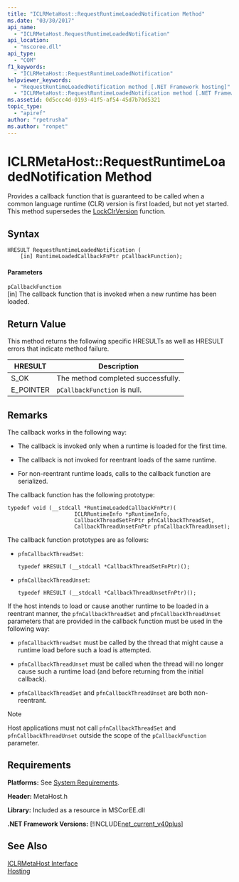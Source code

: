 ```yaml
---
title: "ICLRMetaHost::RequestRuntimeLoadedNotification Method"
ms.date: "03/30/2017"
api_name: 
  - "ICLRMetaHost.RequestRuntimeLoadedNotification"
api_location: 
  - "mscoree.dll"
api_type: 
  - "COM"
f1_keywords: 
  - "ICLRMetaHost::RequestRuntimeLoadedNotification"
helpviewer_keywords: 
  - "RequestRuntimeLoadedNotification method [.NET Framework hosting]"
  - "ICLRMetaHost::RequestRuntimeLoadedNotification method [.NET Framework hosting]"
ms.assetid: 0d5ccc4d-0193-41f5-af54-45d7b70d5321
topic_type: 
  - "apiref"
author: "rpetrusha"
ms.author: "ronpet"
---
```

# ICLRMetaHost::RequestRuntimeLoadedNotification Method
Provides a callback function that is guaranteed to be called when a common language runtime (CLR) version is first loaded, but not yet started. This method supersedes the [LockClrVersion](../../../../docs/framework/unmanaged-api/hosting/lockclrversion-function.md) function.  

## Syntax  

```  
HRESULT RequestRuntimeLoadedNotification (  
    [in] RuntimeLoadedCallbackFnPtr pCallbackFunction);  
```  

#### Parameters  
 `pCallbackFunction`  
 [in] The callback function that is invoked when a new runtime has been loaded.  

## Return Value  
 This method returns the following specific HRESULTs as well as HRESULT errors that indicate method failure.  


|HRESULT|Description|  
|-------------|-----------------|  
|S_OK|The method completed successfully.|  
|E_POINTER|`pCallbackFunction` is null.|  

## Remarks  
 The callback works in the following way:  

- The callback is invoked only when a runtime is loaded for the first time.  

- The callback is not invoked for reentrant loads of the same runtime.  

- For non-reentrant runtime loads, calls to the callback function are serialized.  

 The callback function has the following prototype:  

```  
typedef void (__stdcall *RuntimeLoadedCallbackFnPtr)(  
                     ICLRRuntimeInfo *pRuntimeInfo,  
                     CallbackThreadSetFnPtr pfnCallbackThreadSet,  
                     CallbackThreadUnsetFnPtr pfnCallbackThreadUnset);  
```  

 The callback function prototypes are as follows:  

- `pfnCallbackThreadSet`:  

  ```  
  typedef HRESULT (__stdcall *CallbackThreadSetFnPtr)();  
  ```  

- `pfnCallbackThreadUnset`:  

  ```  
  typedef HRESULT (__stdcall *CallbackThreadUnsetFnPtr)();  
  ```  

 If the host intends to load or cause another runtime to be loaded in a reentrant manner, the `pfnCallbackThreadSet` and `pfnCallbackThreadUnset` parameters that are provided in the callback function must be used in the following way:  

- `pfnCallbackThreadSet` must be called by the thread that might cause a runtime load before such a load is attempted.  

- `pfnCallbackThreadUnset` must be called when the thread will no longer cause such a runtime load (and before returning from the initial callback).  

- `pfnCallbackThreadSet` and `pfnCallbackThreadUnset` are both non-reentrant.  

> [!NOTE]
>  Host applications must not call `pfnCallbackThreadSet` and `pfnCallbackThreadUnset` outside the scope of the `pCallbackFunction` parameter.  

## Requirements  
 **Platforms:** See [System Requirements](../../../../docs/framework/get-started/system-requirements.md).  

 **Header:** MetaHost.h  

 **Library:** Included as a resource in MSCorEE.dll  

 **.NET Framework Versions:** [!INCLUDE[net_current_v40plus](../../../../includes/net-current-v40plus-md.md)]  

## See Also  
 [ICLRMetaHost Interface](../../../../docs/framework/unmanaged-api/hosting/iclrmetahost-interface.md)  
 [Hosting](../../../../docs/framework/unmanaged-api/hosting/index.md)
